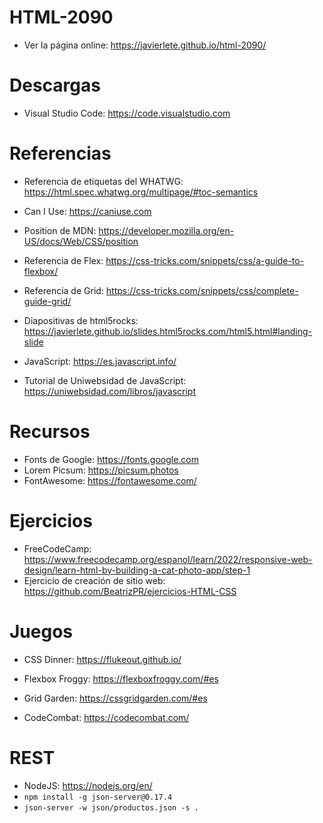 # HTML-2090

- Ver la página online: https://javierlete.github.io/html-2090/

# Descargas

- Visual Studio Code: https://code.visualstudio.com

# Referencias

- Referencia de etiquetas del WHATWG: https://html.spec.whatwg.org/multipage/#toc-semantics

- Can I Use: https://caniuse.com

- Position de MDN: https://developer.mozilla.org/en-US/docs/Web/CSS/position
- Referencia de Flex: https://css-tricks.com/snippets/css/a-guide-to-flexbox/
- Referencia de Grid: https://css-tricks.com/snippets/css/complete-guide-grid/
- Diapositivas de html5rocks: https://javierlete.github.io/slides.html5rocks.com/html5.html#landing-slide

- JavaScript: https://es.javascript.info/
- Tutorial de Uniwebsidad de JavaScript: https://uniwebsidad.com/libros/javascript

# Recursos

- Fonts de Google: https://fonts.google.com
- Lorem Picsum: https://picsum.photos
- FontAwesome: https://fontawesome.com/

# Ejercicios

- FreeCodeCamp: https://www.freecodecamp.org/espanol/learn/2022/responsive-web-design/learn-html-by-building-a-cat-photo-app/step-1
- Ejercicio de creación de sitio web: https://github.com/BeatrizPR/ejercicios-HTML-CSS

# Juegos

- CSS Dinner: https://flukeout.github.io/
- Flexbox Froggy: https://flexboxfroggy.com/#es
- Grid Garden: https://cssgridgarden.com/#es

- CodeCombat: https://codecombat.com/

# REST

- NodeJS: https://nodejs.org/en/
- ```npm install -g json-server@0.17.4```
- ```json-server -w json/productos.json -s .```